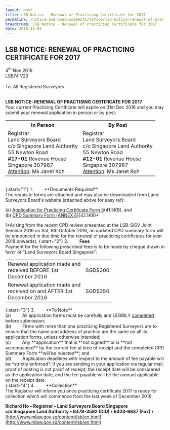 ```yaml
---
layout: post
title: LSB Notice - Renewal of Practicing Certificate for 2017
permalink: /notice-and-announcements/notice/lsb-notice-renewal-of-practicing-certificate-for-2017/
breadcrumb: LSB Notice - Renewal of Practicing Certificate for 2017
date: 2016-11-04
---
```


LSB NOTICE: RENEWAL OF PRACTICING CERTIFICATE FOR 2017
---

4<sup>th</sup> Nov 2016 <br>
LSB74 V23 <br>
<br>
To: All Registered Surveyors
<br><br>

**LSB NOTICE: RENEWAL OF PRACTISING CERTIFICATE FOR 2017** <br>
Your current Practicing Certificate will expire on 31st Dec 2016 and you may submit your renewal application in person or by post:
<br>

<table>
  <tr>
    <th>In Person</th>
    <th>By Post</th>
  </tr>
  <tr>
    <td>Registrar<br>Land Surveyors Board<br>c/o Singapore Land Authority<br>55 Newton Road<br><b>#17-01</b> Revenue House<br>Singapore 307987<br><u>Attention</u>: Ms Janet Koh</td>
    <td>Registrar<br>Land Surveyors Board<br>c/o Singapore Land Authority<br>55 Newton Road<br><b>#12-01</b> Revenue House<br>Singapore 307987<br><u>Attention</u>: Ms Janet Koh</td>
  </tr>
</table>
<br> 
{:start="1"}
1.&nbsp;&nbsp;&nbsp;&nbsp;&nbsp;&nbsp;&nbsp;&nbsp;&nbsp;**Documents Required** <br>
The requisite forms are attached and may also be downloaded from Land Surveyors Board's website (attached above for easy ref): <br>

(a) [Application for Practicing Certificate Form 5](/files/LSBForm5-Application-for-Practising-Certificate.doc/)(41.5KB), and <br>
(b) [CPD Summary Form (ANNEX E)](/files/CPDSummaryForm_AnnexE.pdf/)(42.1KB)* <br>

(\*Arising from the recent CPD review presented at the LSB-SISV Joint Seminar 2016 on Sat, 8th October 2016, an updated CPD summary form will be announced in due time for the renewal of practicing certificates for year 2018 onwards).
{:start="2"}
2.&nbsp;&nbsp;&nbsp;&nbsp;&nbsp;&nbsp;&nbsp;&nbsp;&nbsp;**Fees** <br>
Payment for the following prescribed fees is to be made by cheque drawn in favor of "Land Surveyors Board Singapore": <br>
<table>
  <tr>
    <td>Renewal application made and <br>received  BEFORE 1st<br>December 2016</td>
    <td>SGD$300</td>
  </tr>
  <tr>
    <td>Renewal application made and <br>received on and AFTER 1st<br>December 2016</td>
    <td>SGD$350</td>
  </tr>
</table>
{:start="3"}
3.&nbsp;&nbsp;&nbsp;&nbsp;&nbsp;&nbsp;&nbsp;&nbsp;&nbsp;**To Note** <br>
(a)&nbsp;&nbsp;&nbsp;&nbsp;&nbsp;&nbsp;&nbsp;&nbsp;&nbsp;All application forms must be carefully and LEGIBLY <u>completed</u> before submission; <br>
(b)&nbsp;&nbsp;&nbsp;&nbsp;&nbsp;&nbsp;&nbsp;&nbsp;&nbsp;Firms with more than one practicing Registered Surveyors are to ensure that the name and address of practice are the same on all its application forms, unless otherwise intended; <br>
(c)&nbsp;&nbsp;&nbsp;&nbsp;&nbsp;&nbsp;&nbsp;&nbsp;&nbsp;Any **application** that is **not signed** or is **not accompanied** by the correct fee at time of receipt and the completed CPD Summary Form **will be rejected**; and <br>
(d)&nbsp;&nbsp;&nbsp;&nbsp;&nbsp;&nbsp;&nbsp;&nbsp;&nbsp;Application deadlines with respect to the amount of fee payable will be *strictly enforced*. If you are sending in your application via regular mail, proof of posting is not proof of receipt; the receipt date will be considered as the application date, and the fee payable will be the amount applicable on the receipt date. <br>
{:start="4"}
4.&nbsp;&nbsp;&nbsp;&nbsp;&nbsp;&nbsp;&nbsp;&nbsp;&nbsp;**Collection** <br>
The Registrar will inform you once practicing certificate 2017 is ready for collection which will commence from the last week of December 2016. <br>


**Richard Ho • Registrar • Land Surveyors Board Singapore** <br>
**c/o Singapore Land Authority • 6478-3592 (DID) • 6323-9937 (Fax) •** <br>
[http://www.mlaw.gov.sg/content/lsb/en.html](http://www.mlaw.gov.sg/content/lsb/en.html)
